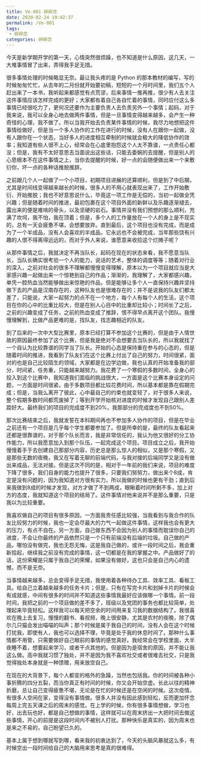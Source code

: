```yaml
---
title: Ve.001 碎碎念
date: 2020-02-24 19:42:37
permalink: /Ve-001
tags: 
 - 碎碎念
categories: 碎碎念
---
```


今天是新学期开学的第一天，心情突然很烦躁，也不知道是什么原因，这几天，一大堆事情冒了出来，弄得我手足无措。

<!-- more -->

很多事情处理的时候略显无奈。最让我头疼的是 Python 的那本教材的编写，写的时候匆匆忙忙，从去年的二月份就开始要初稿，短短的一个月时间里，我们五个人赶出来了一本书，我听起来都感觉有点荒谬，后来事情一推再推，很少有人去关注这件事情应该怎样完成的更好；大家都有着自己各自忙着的事情，同时应付这么多事情已经很吃力了，更何况还要作为主要负责人去负责另外一个事情；起码，对于我来说，我可以全身心地去做两件事情，但是一旦事情变得越来越多，会产生一种奇怪的心理，我不做了。所以当我开始去负责某件事情的时候，我尽力地想把这件事情给做好，但是当一个多人协作的工作在进行的时候，没有人在跟你一起做，没有人跟你在一个状态，当好多人的进度相互牵制的时候就会极大的降低协作的效率；我知道有些人很不上心，经常会在心底里抱怨这个人太不靠谱，一点责任心都没；但是，我有不太好意思去当面说出这些话，只能去委婉的去提醒，但是别人的心思根本不在这件事情之上，当你去提醒的时候，好一点的会随便做出来一个来敷衍你，坏一点的各种话推脱推辞。

之前跟几个人一起做了一个小项目，初期项目进展的还算顺利，但是到了中后期，尤其是时间线变得越来越长的时候，很多人的不用心就表现出来了，工作开始敷衍、开始推脱；我也不好意思说什么，毕竟这一项工作是无偿的，当初一起做全凭兴趣；但是随着时间的推进，最初包裹在这个项目外面的新鲜以及乐趣逐渐褪去，露出来的便是难啃的骨头，以及坚硬的岩石。事情并没有我们预想的那么顺利，充满了坎坷，我不怕，我在顶着；但是，多个人的工作量放在一个人的身上是不现实的，总有一天会疲惫不堪，会想要放弃。直到最后，这个项目也没有完成，而是成为了一个半成品，没有人会喜欢的半成品，它永远也不会被完成，当年那些饶有兴趣的人恨不得离得远远的，而对于外人来说，谁愿意来收拾这个烂摊子呢？

从那件事情之后，我就决定不再当队长，起码在现在的状态来看，我不愿意当队长，当队长确实很考验一个人的能力，说话的艺术，整体的调度等等；随着对行业的深入，之前对社会的很多不理解都慢慢变得理解，原本以为一个项目就应当是大家感兴趣一起做出来一个惊艳到自己的作品；渐渐的，我理解了，大家都感兴趣，单凭一腔热血当然能够做出来惊艳的作品，但是能够让多个人一直保持兴趣并坚持做下去的产品是汉南存在的，这种队友也是很难存在的；并不是说我的队友们都太差了，只能说，大家一起努力的点不在一个地方，每个人有每个人的生活，这个项目在你的心中的比重比较大，但是在别人心目中的比重却比较小；时间长了之后，之前的兴趣变成了任务，之前的热血变成了推辞，恨不得早点离开这个团队。我慢慢理解到，比做产品更难的是，找队友，找志趣相近的队友。

到了后来的一次中大型比赛里，原本已经打算不参加这个比赛的，但是由于人情世故的原因最终参加了这个比赛，但是我是绝对不会想要去当队长的，所以我就找了一个自认为比较靠谱的同学当了队长。开始的心态是保持重在参与的心态的，但是随着时间的推进，我看到了队友们在这个比赛上付出了自己的努力，时间很紧，面对的也是自己比较陌生的领域，大家都是在边学边做，我也认真的开始准备我的部分，时间紧，任务重，只能越来越努力。我花费了一个寒假的多数时间，全身心的投入到这个比赛中，我知道我们面临的挑战很大，一方面是这个比赛本身设定的问题，一方面是时间很紧。由于多数项目都比较花费时间，所以基本都是靠在假期完成；但是，当我么离开了彼此，心中最自己的约束也就变轻了，对于很多人来说，整个假期多数时间都荒废掉了；等到开学开始核对进度的时候才发现自己跟别人差距好大。最终我们的项目的完成度不到20%，我那部分的完成度也不到50%。

那次比赛结束之后，我就发誓在本科期间再也不参加多人协作的项目，但是在毕业之前还有一个项目是几乎每个学生都要参加了。但是所幸的是，最终的队友看起来还都是很靠谱的，对于那个队长而言，我是非常信任的，我认为他又很好的分工协作能力，所以我愿意加入到那个队伍，一起完成这个项目。项目成立之后，我开始慢慢着手于去创建自己那部分内容，历史总是那么惊人的相似，又是那个寒假，又是那些无数的夜晚，我又在写着无聊的前端代码，与我对接的后端同学又是没有做出来成品，无法对接。但是这次不同的是，相对于一年前的我们来说，项目的难度下降了很多，我们自身的能力也提升了很多，只要我们努努力，做出来个8成，肯定是没有问题的，因为我知道对方很有实力，所以我做的时候也更有干劲；直到后来我做到8成的时候才发现，对方才做了不到两成，眼瞅着时间所剩不多，加上对方的态度，我就知道这个项目的结局了。这件事情对他来说并不是那么重要，只是我以为比较重要。

我喜欢做自己的项目有很多原因，一方面我责任感比较强，当我看到与我合作的队友比较努力的时候，我也一定会尽最大的力气一起做这件事情，这样我也会有更大的压力，有点不自在。另一方面，自己做东西不会因为别人的事情而耽误你自己的进度，不会让你最终的产品依然只是一个只有前端没有后端的垃圾。自己做的产品，哪怕没有做完，我也无怨无悔，这是我自己做的，或许一段时间之后，我会重新拾起，继续我之前没有完成的事情，这一切都是在我的掌握之中。产品做好了的话，这份荣耀是只属于我自己的荣耀，如果没有做好，这也只会是自己内心的遗憾，而不是无奈。

当事情越来越多，总会变得手足无措，我使用着各种待办工具、效率工具、看板工具。给自己立着越来越多的任务卡片；但是，只有在写完卡片和划掉卡片的时候会有成就感，中间有很多的时间并不知道这些事情我最好应该做哪一个事情。前一段时间，我把之前的一个项目做的差不多了，班级以及党团的事务也都比较简单，处理起来毕竟轻松。这样我可以每天把空余的时间用来复习我的数据结构了。我很喜欢在晚上去复习，慢慢的翻书、看视频，晚上很安静，尤其是农村的夜晚，除了偶尔几只猫会发出喵喵的叫声；那个时候是属于我自己的时间，没有人会在这个时候打扰我，即使有人，我也可以选择不理，毕竟是处于我的休息时间了。那种什么事情都不用管，只需要做好自己眼前的事情的感觉真好。我经常会在学校里面，大半夜睡不着，想要起来学习，或者干点其他的。但是因为是宿舍的原因，并不能让我这么做。高中我就习惯了独处，并不是因为我不喜欢社交或者很难去社交，只是我觉得独处本身就是一种馈赠，用来放空自己。

在现在的大背景下，每个人都变的格外的急躁，当然也包括我。你的时间被各种小事折腾的四分五裂，而当你真正有时间的时候，你又会开始空虚。长此以往的精神折磨，总让自己变得疲惫不堪，无论是在忙的时候还是在空闲的时候。这次疫情，有很多人空闲在家，变得没有事情做。很多人并没有因此感到轻松，反而更加怀念每周上完五天课之后的周末的感觉。在上学的时候，你有很多事情想做，学习也好，出去玩也好，都是自己想做的事情，这样就可以在周末挤出一大把时间去做这些事情，开心的前提是这段时间内不被别人打扰。那种快乐是真实的，因为周末也是来之不易的，自己盼望已久的。

基本上属于想到哪就写到哪，看来我的初衷达到了，今天的头脑风暴就这么多，有时候空出一段时间给自己的大脑用来思考是真的很难得。